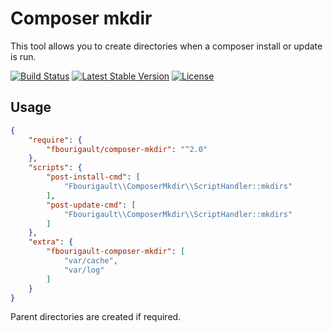 Composer mkdir
==============

This tool allows you to create directories when a composer install or update is run.

[![Build Status](https://travis-ci.org/fbourigault/composer-mkdir.svg?branch=master)](https://travis-ci.org/fbourigault/composer-mkdir)
[![Latest Stable Version](https://poser.pugx.org/fbourigault/composer-mkdir/v/stable.svg)](https://packagist.org/packages/fbourigault/composer-mkdir)
[![License](https://poser.pugx.org/fbourigault/composer-mkdir/license.svg)](https://packagist.org/packages/fbourigault/composer-mkdir)

Usage
-----

```json
{
    "require": {
        "fbourigault/composer-mkdir": "^2.0"
    },
    "scripts": {
        "post-install-cmd": [
            "Fbourigault\\ComposerMkdir\\ScriptHandler::mkdirs"
        ],
        "post-update-cmd": [
            "Fbourigault\\ComposerMkdir\\ScriptHandler::mkdirs"
        ]
    },
    "extra": {
        "fbourigault-composer-mkdir": [
            "var/cache",
            "var/log"
        ]
    }
}
```

Parent directories are created if required.
